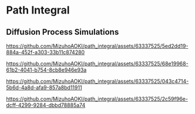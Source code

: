 # Path Integral

## Diffusion Process Simulations
https://github.com/MizuhoAOKI/path_integral/assets/63337525/5ed2dd19-884a-452f-a303-33b11c874280

<!-- ![gaussian](https://github.com/MizuhoAOKI/path_integral/assets/63337525/e51f2e2b-de4b-4f46-b7c4-3995e4c15844) -->

https://github.com/MizuhoAOKI/path_integral/assets/63337525/68e19968-61b2-4041-b754-8cb8e946e93a

https://github.com/MizuhoAOKI/path_integral/assets/63337525/043c4714-5b6d-4a8d-afa9-857a8bd11911

https://github.com/MizuhoAOKI/path_integral/assets/63337525/2c59f96e-dcff-4299-9284-dbbd78885a74
